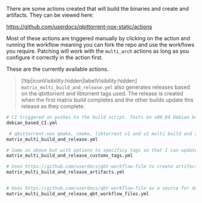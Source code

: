 There are some actions created that will build the binaries and create and artifacts. They can be viewed here:

<https://github.com/userdocs/qbittorrent-nox-static/actions>

Most of these actions are triggered manually by clicking on the action and running the workflow meaning you can fork the repo and use the workflows you require. Patching will work with the `multi_arch` actions as long as you configure it correctly in the action first.

These are the currently available actions.

> [!tip|iconVisibility:hidden|labelVisibility:hidden] `matrix_multi_build_and_release.yml` also generates releases based on the qbittorrent and libtorrent tags used. The release is created when the first matrix build completes and the other builds update this release as they complete.

```bash
# CI triggered on pushes to the build script. Tests on x86_64 Debian buster/sid Ubuntu Focal/hirsute to make sure it all works on these platforms.
debian_based_CI.yml

 # qbittorrent-nox qmake, cmake, libtorrent v1 and v2 multi build and release across these architectures - x86_64 armhf armv7 aarch64 cross built via musl prebuilt toolchains. 32 builds are created. 16 per release.
matrix_multi_build_and_release.yml

# Same as above but with options to specificy tags so that I can update previous releases.
matrix_multi_build_and_release_customs_tags.yml

# Uses https://github.com/userdocs/qbt-workflow-file to create artifacts of dependencies for the worklows.
matrix_multi_build_and_release_artifacts.yml


# Uses https://github.com/userdocs/qbt-workflow-file as a source for dependencies for the worklows.
matrix_multi_build_and_release_qbt_workflow_files.yml
```
